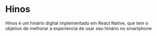 # Hinos
Hinos é um hinário digital implementado em React Native, que tem o objetivo de melhorar a experiencia de usar seu hinário no smartphone
